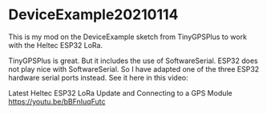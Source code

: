 # DeviceExample20210114
This is my mod on the DeviceExample sketch from TinyGPSPlus to work with the Heltec ESP32 LoRa.

TinyGPSPlus is great. But it includes the use of SoftwareSerial. ESP32 does not play nice with SoftwareSerial. So I have adapted one of the three ESP32 hardware serial ports instead. See it here in this video:

Latest Heltec ESP32 LoRa Update and Connecting to a GPS Module
https://youtu.be/bBFnIuqFutc
